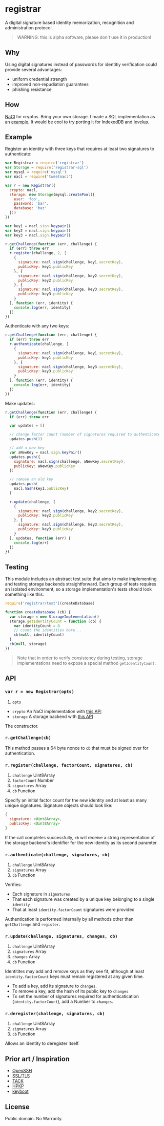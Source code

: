 # registrar
A digital signature based identity memorization, recognition and administration protocol.

> WARNING: this is alpha software, please don't use it in production!

## Why
Using digital signatures instead of passwords for identitiy verification could provide several advantages:
* uniform credential strength
* improved non-repudiation guarantees
* phishing resistance

## How
[NaCl](http://nacl.cr.yp.to) for cryptos. Bring your own storage. I made a SQL implementation as an [example](https://github.com/jessetane/registrar-sql). It would be cool to try porting it for IndexedDB and levelup.

## Example

Register an identity with three keys that requires at least two signatures to authenticate:
```javascript
var Registrar = require('registrar')
var Storage = require('registrar-sql')
var mysql = require('mysql')
var nacl = require('tweetnacl')

var r = new Registrar({
  crypto: nacl,
  storage: new Storage(mysql.createPool({
    user: 'foo',
    password: 'bar',
    database: 'baz'
  }))
})

var key1 = nacl.sign.keypair()
var key2 = nacl.sign.keypair()
var key3 = nacl.sign.keypair()

r.getChallenge(function (err, challenge) {
  if (err) throw err
  r.register(challenge, 2, [
    {
      signature: nacl.sign(challenge, key1.secretKey),
      publicKey: key1.publicKey
    }, {
      signature: nacl.sign(challenge, key2.secretKey),
      publicKey: key2.publicKey
    }, {
      signature: nacl.sign(challenge, key3.secretKey),
      publicKey: key3.publicKey
    }
  ], function (err, identity) {
    console.log(err, identity)
  })
})
```

Authenticate with any two keys:
```javascript
r.getChallenge(function (err, challenge) {
  if (err) throw err
  r.authenticate(challenge, [
    {
      signature: nacl.sign(challenge, key1.secretKey),
      publicKey: key1.publicKey
    }, {
      signature: nacl.sign(challenge, key3.secretKey),
      publicKey: key3.publicKey
    }
  ], function (err, identity) {
    console.log(err, identity)
  })
})
```

Make updates:
```javascript
r.getChallenge(function (err, challenge) {
  if (err) throw err

  var updates = []

  // change factor count (number of signatures required to authenticate)
  updates.push(1)

  // add a new key
  var aNewKey = nacl.sign.keyPair()
  updates.push({
    signature: nacl.sign(challenge, aNewKey.secretKey),
    publicKey: aNewKey.publicKey
  })

  // remove an old key
  updates.push(
    nacl.hash(key1.publicKey)
  )

  r.update(challenge, [
    {
      signature: nacl.sign(challenge, key2.secretKey),
      publicKey: key2.publicKey
    }, {
      signature: nacl.sign(challenge, key3.secretKey),
      publicKey: key3.publicKey
    }
  ], updates, function (err) {
    console.log(err)
  })
})
```

## Testing
This module includes an abstract test suite that aims to make implementing and testing storage backends straightforward. Each group of tests requires an isolated environment, so a storage implementation's tests should look something like this:
```javascript
require('registrar/test')(createDatabase)

function createDatabase (cb) {
  var storage = new StorageImplementation()
  storage.getIdentityCount = function (cb) {
    var identityCount = 0
    // count the identities here...
    cb(null, identityCount)
  }
  cb(null, storage)
})
```

> Note that in order to verify consistency during testing, storage implementations need to expose a special method `getIdentityCount`.

## API

### `var r = new Registrar(opts)`
1. `opts`
  * `crypto` An NaCl implementation with [this API](https://github.com/dchest/tweetnacl-js)
  * `storage` A storage backend with [this API](https://github.com/jessetane/registrar-sql)

The constructor.

### `r.getChallenge(cb)`
This method passes a 64 byte nonce to `cb` that must be signed over for authentication.

### `r.register(challenge, factorCount, signatures, cb)`
1. `challenge` Uint8Array
2. `factorCount` Number
3. `signatures` Array
4. `cb` Function

Specify an initial factor count for the new identity and at least as many unique signatures. Signature objects should look like: 
```javascript
{
  signature: <Uint8Array>,
  publicKey: <Uint8Array>
}
```

If the call completes successfully, `cb` will receive a string representation of the storage backend's identifier for the new identity as its second paramter.

### `r.authenticate(challenge, signatures, cb)`
1. `challenge` Uint8Array
2. `signatures` Array
3. `cb` Function

Verifies:
* Each signature in `signatures`
* That each signature was created by a unique key belonging to a single `identity`
* That at least `identity.factorCount` signatures were provided

Authentication is performed internally by all methods other than `getChallenge` and `register`.

### `r.update(challenge, signatures, changes, cb)`
1. `challenge` Uint8Array
2. `signatures` Array
3. `changes` Array
4. `cb` Function

Identitites may add and remove keys as they see fit, although at least `identity.factorCount` keys must remain registered at any given time.

* To add a key, add its signature to `changes`.
* To remove a key, add the hash of its public key to `changes`
* To set the number of signatures required for authenticatication (`identity.factorCount`), add a Number to `changes`.

### `r.deregister(challenge, signatures, cb)`
1. `challenge` Uint8Array
2. `signatures` Array
3. `cb` Function

Allows an identity to deregister itself.

## Prior art / Inspiration
* [OpenSSH](http://www.openssh.com)
* [SSL/TLS](https://tools.ietf.org/html/rfc5246)
* [TACK](http://tack.io)
* [HPKP](https://tools.ietf.org/html/rfc7469)
* [keyboot](https://github.com/substack/keyboot)

## License
Public domain. No Warranty.
